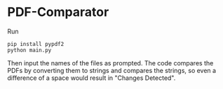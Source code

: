 # PDF-Comparator

Run
```
pip install pypdf2
python main.py
```
Then input the names of the files as prompted.
The code compares the PDFs by converting them to strings and compares the strings, so even a difference of a space would result in "Changes Detected".

